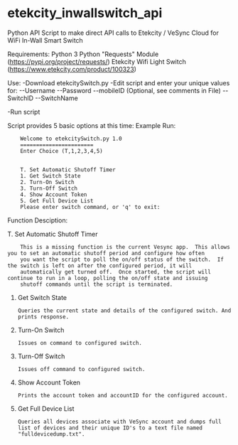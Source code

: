 # etekcity_inwallswitch_api
Python API Script to make direct API calls to Etekcity / VeSync Cloud for WiFi In-Wall Smart Switch

Requirements:
  Python 3
  Python "Requests" Module (https://pypi.org/project/requests/)
  Etekcity Wifi Light Switch (https://www.etekcity.com/product/100323)
 
Use:
 -Download etekcitySwitch.py
 -Edit script and enter your unique values for:
    --Username
    --Password
    --mobileID (Optional, see comments in File)
    --SwitchID
    --SwitchName
  
 -Run script
 
 Script provides 5 basic options at this time:
    Example Run:
    
        Welcome to etekcitySwitch.py 1.0
        =======================
        Enter Choice (T,1,2,3,4,5)


        T. Set Automatic Shutoff Timer
        1. Get Switch State
        2. Turn-On Switch
        3. Turn-Off Switch
        4. Show Account Token
        5. Get Full Device List
        Please enter switch command, or 'q' to exit:
 
 
 Function Desciption:
 
 T. Set Automatic Shutoff Timer
 
        This is a missing function is the current Vesync app.  This allows you to set an automatic shutoff period and configure how often
        you want the script to poll the on/off status of the switch.  If the switch is left on after the configured period, it will
        automatically get turned off.  Once started, the script will continue to run in a loop, polling the on/off state and issuing
        shutoff commands until the script is terminated.

 1. Get Switch State
 
        Queries the current state and details of the configured switch. And prints response.
 2. Turn-On Switch
 
        Issues on command to configured switch.
 3. Turn-Off Switch
 
        Issues off command to configured switch.
 4. Show Account Token 
 
        Prints the account token and accountID for the configured account.
 5. Get Full Device List
 
        Queries all devices associate with VeSync account and dumps full list of devices and their unique ID's to a text file named
        "fulldevicedump.txt".
        
     
